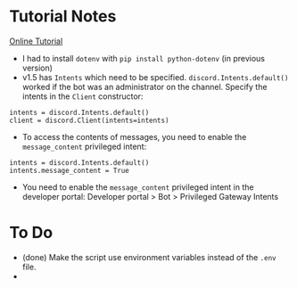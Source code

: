 Tutorial Notes
==============

[Online Tutorial](https://realpython.com/how-to-make-a-discord-bot-python/#creating-a-discord-connection)

- I had to install `dotenv` with `pip install python-dotenv` (in previous version)
- v1.5 has `Intents` which need to be specified. `discord.Intents.default()` worked if the bot was an administrator on the channel. Specify the intents in the `Client` constructor:
```
intents = discord.Intents.default()
client = discord.Client(intents=intents)
```
- To access the contents of messages, you need to enable the `message_content` privileged intent:
```
intents = discord.Intents.default()
intents.message_content = True
```
- You need to enable the `message_content` privileged intent in the developer portal: Developer portal > Bot > Privileged Gateway Intents

To Do
=====
- (done) Make the script use environment variables instead of the `.env` file.
- 
